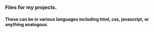 ### Files for my projects.
#### These can be in various languages including html, css, javascript, or anything analogous.
